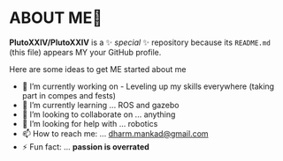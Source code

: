 # ABOUT ME👋

**PlutoXXIV/PlutoXXIV** is a ✨ _special_ ✨ repository because its `README.md` (this file) appears MY your GitHub profile.

Here are some ideas to get ME started about me

- 🔭 I’m currently working on - Leveling up my skills everywhere (taking part in compes and fests)
- 🌱 I’m currently learning ... ROS and gazebo
- 👯 I’m looking to collaborate on ... anything
- 🤔 I’m looking for help with ... robotics
- 📫 How to reach me: ... dharm.mankad@gmail.com 
- ⚡ Fun fact: ... **passion is overrated**
